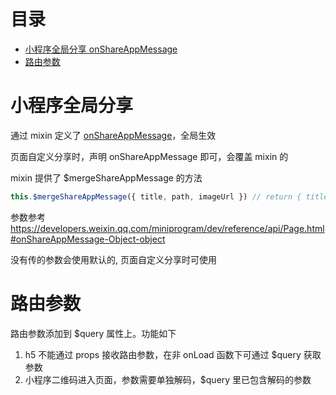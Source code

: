 # 目录

 - [小程序全局分享 onShareAppMessage](#小程序全局分享)
 - [路由参数](#路由参数)

# 小程序全局分享
通过 mixin 定义了 [onShareAppMessage](../src/mixins/index.js#L5)，全局生效

页面自定义分享时，声明 onShareAppMessage 即可，会覆盖 mixin 的

mixin 提供了 $mergeShareAppMessage 的方法
```javascript
this.$mergeShareAppMessage({ title, path, imageUrl }) // return { title, path, imageUrl }
```
参数参考 https://developers.weixin.qq.com/miniprogram/dev/reference/api/Page.html#onShareAppMessage-Object-object

没有传的参数会使用默认的, 页面自定义分享时可使用

# 路由参数
路由参数添加到 $query 属性上。功能如下
1. h5 不能通过 props 接收路由参数，在非 onLoad 函数下可通过 $query 获取参数
2. 小程序二维码进入页面，参数需要单独解码，$query 里已包含解码的参数

